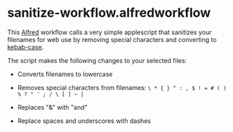 # sanitize-workflow.alfredworkflow

This [Alfred](https://www.alfredapp.com/) workflow calls a very simple applescript that sanitizes your filenames for web use by removing special characters and converting to [kebab-case](https://feral.ly/kebab-case).

The script makes the following changes to your selected files:

- Converts filenames to lowercase

- Removes special characters from filenames: `\ * { } ^ : , $ ! = # ( ) % ? " ' ; / \ [ ] ~ |`

- Replaces "&" with "and"

- Replace spaces and underscores with dashes
